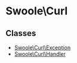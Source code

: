 # Swoole\Curl

## Classes
* [Swoole\Curl\Exception](Exception.md)
* [Swoole\Curl\Handler](Handler.md)

